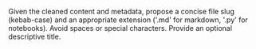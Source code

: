 Given the cleaned content and metadata, propose a concise file slug (kebab-case) and an appropriate extension ('.md' for markdown, '.py' for notebooks). Avoid spaces or special characters. Provide an optional descriptive title.
